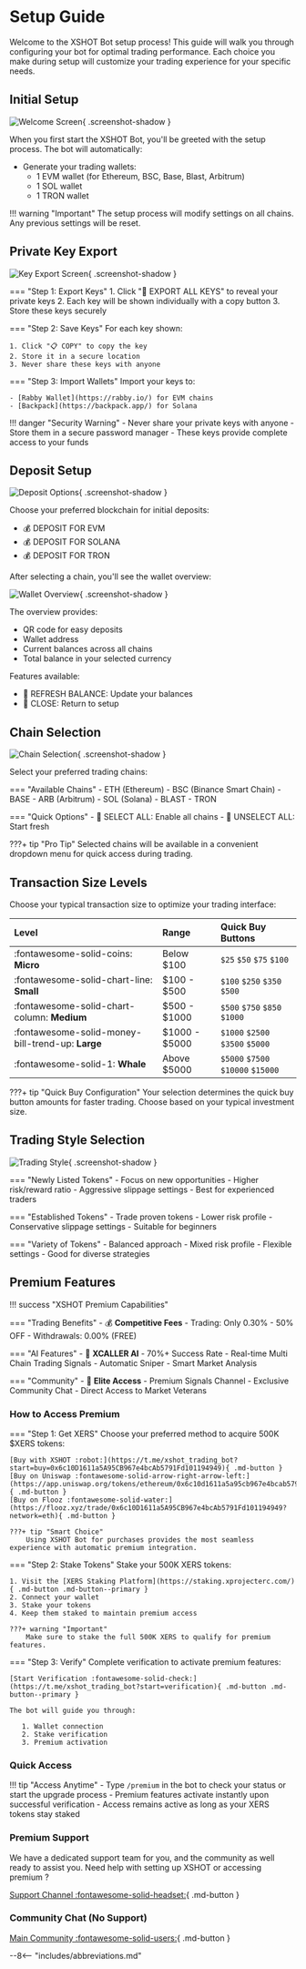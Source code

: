 # Setup Guide

Welcome to the XSHOT Bot setup process! This guide will walk you through configuring your bot for optimal trading performance. Each choice you make during setup will customize your trading experience for your specific needs.

## Initial Setup

![Welcome Screen](../assets/setup/1-welcome-screen.png){ .screenshot-shadow }

When you first start the XSHOT Bot, you'll be greeted with the setup process. The bot will automatically:

- Generate your trading wallets:
    - 1 EVM wallet (for Ethereum, BSC, Base, Blast, Arbitrum)
    - 1 SOL wallet
    - 1 TRON wallet

!!! warning "Important"
    The setup process will modify settings on all chains. Any previous settings will be reset.

## Private Key Export

![Key Export Screen](../assets/setup/2-key-export.png){ .screenshot-shadow }

=== "Step 1: Export Keys"
    1. Click "🔑 EXPORT ALL KEYS" to reveal your private keys
    2. Each key will be shown individually with a copy button
    3. Store these keys securely

=== "Step 2: Save Keys"
    For each key shown:

    1. Click "📋 COPY" to copy the key
    2. Store it in a secure location
    3. Never share these keys with anyone

=== "Step 3: Import Wallets"
    Import your keys to:

    - [Rabby Wallet](https://rabby.io/) for EVM chains
    - [Backpack](https://backpack.app/) for Solana

!!! danger "Security Warning"
    - Never share your private keys with anyone
    - Store them in a secure password manager
    - These keys provide complete access to your funds

## Deposit Setup

![Deposit Options](../assets/setup/3-deposit-options.png){ .screenshot-shadow }

Choose your preferred blockchain for initial deposits:

- 💰 DEPOSIT FOR EVM
- 💰 DEPOSIT FOR SOLANA
- 💰 DEPOSIT FOR TRON

After selecting a chain, you'll see the wallet overview:

![Wallet Overview](../assets/setup/4-wallet-overview.png){ .screenshot-shadow }

The overview provides:

- QR code for easy deposits
- Wallet address
- Current balances across all chains
- Total balance in your selected currency

Features available:

- 🔄 REFRESH BALANCE: Update your balances
- 🔺 CLOSE: Return to setup

## Chain Selection

![Chain Selection](../assets/setup/5-chain-selection.png){ .screenshot-shadow }

Select your preferred trading chains:

=== "Available Chains"
    - ETH (Ethereum)
    - BSC (Binance Smart Chain)
    - BASE
    - ARB (Arbitrum)
    - SOL (Solana)
    - BLAST
    - TRON

=== "Quick Options"
    - 🔗 SELECT ALL: Enable all chains
    - 🔗 UNSELECT ALL: Start fresh

???+ tip "Pro Tip"
    Selected chains will be available in a convenient dropdown menu for quick access during trading.

## Transaction Size Levels

Choose your typical transaction size to optimize your trading interface:

| Level                                             | Range         | Quick Buy Buttons |
|:--------------------------------------------------|:--------------|:-----------------|
| :fontawesome-solid-coins: **Micro**               | Below $100    | `$25` `$50` `$75` `$100` |
| :fontawesome-solid-chart-line: **Small**          | $100 - $500   | `$100` `$250` `$350` `$500` |
| :fontawesome-solid-chart-column: **Medium**       | $500 - $1000  | `$500` `$750` `$850` `$1000` |
| :fontawesome-solid-money-bill-trend-up: **Large** | $1000 - $5000 | `$1000` `$2500` `$3500` `$5000` |
| :fontawesome-solid-1: **Whale**                   | Above $5000   | `$5000` `$7500` `$10000` `$15000` |

???+ tip "Quick Buy Configuration"
    Your selection determines the quick buy button amounts for faster trading. Choose based on your typical investment size.


## Trading Style Selection

![Trading Style](../assets/setup/7-trading-style.png){ .screenshot-shadow }

=== "Newly Listed Tokens"
    - Focus on new opportunities
    - Higher risk/reward ratio
    - Aggressive slippage settings
    - Best for experienced traders

=== "Established Tokens"
    - Trade proven tokens
    - Lower risk profile
    - Conservative slippage settings
    - Suitable for beginners

=== "Variety of Tokens"
    - Balanced approach
    - Mixed risk profile
    - Flexible settings
    - Good for diverse strategies

## Premium Features

!!! success "XSHOT Premium Capabilities"

=== "Trading Benefits"
    - 💰 **Competitive Fees**
        - Trading: Only 0.30% - 50% OFF
        - Withdrawals: 0.00% (FREE)

=== "AI Features"
    - 🤖 **XCALLER AI**
        - 70%+ Success Rate
        - Real-time Multi Chain Trading Signals
        - Automatic Sniper
        - Smart Market Analysis

=== "Community"
    - 💎 **Elite Access**
        - Premium Signals Channel
        - Exclusive Community Chat
        - Direct Access to Market Veterans

### How to Access Premium

=== "Step 1: Get XERS"
    Choose your preferred method to acquire 500K $XERS tokens:

    [Buy with XSHOT :robot:](https://t.me/xshot_trading_bot?start=buy=0x6c10D1611a5A95CB967e4bcAb5791Fd101194949){ .md-button }
    [Buy on Uniswap :fontawesome-solid-arrow-right-arrow-left:](https://app.uniswap.org/tokens/ethereum/0x6c10d1611a5a95cb967e4bcab5791fd101194949){ .md-button }
    [Buy on Flooz :fontawesome-solid-water:](https://flooz.xyz/trade/0x6c10D1611a5A95CB967e4bcAb5791Fd101194949?network=eth){ .md-button }

    ???+ tip "Smart Choice"
        Using XSHOT Bot for purchases provides the most seamless experience with automatic premium integration.

=== "Step 2: Stake Tokens"
    Stake your 500K XERS tokens:

    1. Visit the [XERS Staking Platform](https://staking.xprojecterc.com/){ .md-button .md-button--primary }
    2. Connect your wallet
    3. Stake your tokens
    4. Keep them staked to maintain premium access

    ???+ warning "Important"
        Make sure to stake the full 500K XERS to qualify for premium features.

=== "Step 3: Verify"
    Complete verification to activate premium features:

    [Start Verification :fontawesome-solid-check:](https://t.me/xshot_trading_bot?start=verification){ .md-button .md-button--primary }

    The bot will guide you through:

       1. Wallet connection
       2. Stake verification
       3. Premium activation

### Quick Access

!!! tip "Access Anytime"
    - Type `/premium` in the bot to check your status or start the upgrade process
    - Premium features activate instantly upon successful verification
    - Access remains active as long as your XERS tokens stay staked

### Premium Support
We have a dedicated support team for you, and the community as well ready to assist you.
Need help with setting up XSHOT or accessing premium ?

[Support Channel :fontawesome-solid-headset:](https://t.me/Xshot_trading){ .md-button }

### Community Chat (No Support)
[Main Community :fontawesome-solid-users:](https://t.me/xerc20){ .md-button }

--8<-- "includes/abbreviations.md"
